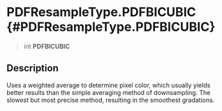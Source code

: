 PDFResampleType.PDFBICUBIC {#PDFResampleType.PDFBICUBIC}
==========================

> int **PDFBICUBIC**

Description
-----------

Uses a weighted average to determine pixel color, which usually yields
better results than the simple averaging method of downsampling. The
slowest but most precise method, resulting in the smoothest gradations.
